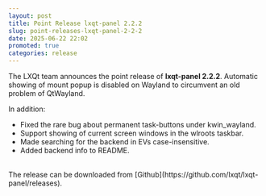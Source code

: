 ```yaml
---
layout: post
title: Point Release lxqt-panel 2.2.2
slug: point-releases-lxqt-panel-2-2-2
date: 2025-06-22 22:02
promoted: true
categories: release
---
```


The LXQt team announces the point release of **lxqt-panel 2.2.2**.
Automatic showing of mount popup is disabled on Wayland to circumvent an old problem of QtWayland.

In addition:

 * Fixed the rare bug about permanent task-buttons under kwin_wayland.
 * Support showing of current screen windows in the wlroots taskbar.
 * Made searching for the backend in EVs case-insensitive.
 * Added backend info to README.

  
<br/>
The release can be downloaded from [Github](https://github.com/lxqt/lxqt-panel/releases).

